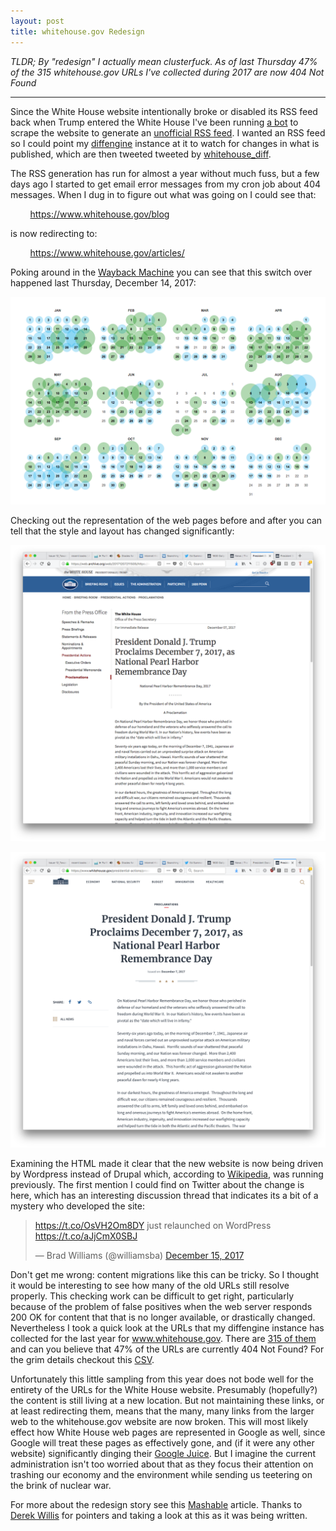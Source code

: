 ```yaml
---
layout: post
title: whitehouse.gov Redesign
---
```


*TLDR; By "redesign" I actually mean clusterfuck. As of last Thursday 47% of the 315 whitehouse.gov URLs I've collected during 2017 are now 404 Not Found*

---

Since the White House website intentionally broke or disabled its RSS feed back
when Trump entered the White House I've been running [a bot] to scrape the
website to generate an [unofficial RSS feed].  I wanted an RSS feed so I could
point my [diffengine] instance at it to watch for changes in what is published,
which are then tweeted tweeted by [whitehouse_diff].

The RSS generation has run for almost a year without much fuss, but a few days
ago I started to get email error messages from my cron job about 404 messages.
When I dug in to figure out what was going on I could see that:

&nbsp;&nbsp;&nbsp;&nbsp;&nbsp;&nbsp;&nbsp;&nbsp;<a
href="https://www.whitehouse.gov/blog">https://www.whitehouse.gov/blog</a>

is now redirecting to:

&nbsp;&nbsp;&nbsp;&nbsp;&nbsp;&nbsp;&nbsp;&nbsp;<a href="https://www.whitehouse.gov/articles/">https://www.whitehouse.gov/articles/</a>

Poking around in the [Wayback Machine] you can see that this switch over
happened last Thursday, December 14, 2017:

<a href="https://web.archive.org/web/*/https://www.whitehouse.gov/blog/"><img
class="img-responsive" src="/images/whitehouse-wayback.png"></a>

Checking out the representation of the web pages before and after you can tell
that the style and layout has changed significantly:

<a href="https://wayback.archive.org/web/20171207211505/https://www.whitehouse.gov/the-press-office/2017/12/07/president-donald-j-trump-proclaims-december-7-2017-national-pearl-harbor"><img class="img-responsive" src="/images/whitehouse1.png"></a>

<a href="https://wayback.archive.org/web/20171220165931/https://www.whitehouse.gov/presidential-actions/president-donald-j-trump-proclaims-december-7-2017-national-pearl-harbor-remembrance-day/"><img class="img-responsive" src="/images/whitehouse2.png"></a>

Examining the HTML made it clear that the new website is now being driven by
Wordpress instead of Drupal which, according to [Wikipedia], was running
previously. The first mention I could find on Twitter about the change is here,
which has an interesting discussion thread that indicates its a bit of a mystery
who developed the site:

<blockquote class="twitter-tweet" data-lang="en"><p lang="en" dir="ltr"><a href="https://t.co/OsVH2Om8DY">https://t.co/OsVH2Om8DY</a> just relaunched on WordPress <a href="https://t.co/aJjCmX0SBJ">https://t.co/aJjCmX0SBJ</a></p>&mdash; Brad Williams (@williamsba) <a href="https://twitter.com/williamsba/status/941746481022799872?ref_src=twsrc%5Etfw">December 15, 2017</a></blockquote> <script async
src="https://platform.twitter.com/widgets.js" charset="utf-8"></script>

Don't get me wrong: content migrations like this can be tricky. So I thought it
would be interesting to see how many of the old URLs still resolve properly.
This checking work can be difficult to get right, particularly because of the
problem of false positives when the web server responds 200 OK for content that
that is no longer available, or drastically changed. Nevertheless I took a quick
look at the URLs that my diffengine instance has collected for the last year for
www.whitehouse.gov. There are [315 of them] and can you believe that 47% of the
URLs are currently 404 Not Found? For the grim details checkout this [CSV]. 

Unfortunately this little sampling from this year does not bode well for the
entirety of the URLs for the White House website. Presumably (hopefully?) the
content is still living at a new location. But not maintaining these links, or
at least redirecting them, means that the many, many links from the larger web
to the whitehouse.gov website are now broken. This will most likely effect how
White House web pages are represented in Google as well, since Google will treat
these pages as effectively gone, and (if it were any other website)
significantly dinging their [Google Juice].  But I imagine the current
administration isn't too worried about that as they focus their attention on
trashing our economy and the environment while sending us teetering on the brink
of nuclear war.

For more about the redesign story see this [Mashable](http://mashable.com/2017/12/08/cleep-kickstarter-wearable-camera/#uXj7qXmVKPqE) article. Thanks to [Derek Willis](https://twitter.com/derekwillis) for pointers and taking a look at this as it was being written.


[a bot]: https://github.com/edsu/whrss
[unofficial RSS feed]: https://inkdroid.org/rss/whitehouse.xml
[whitehouse_diff]: https://twitter.com/whitehouse_diff
[Wayback Machine]: https://web.archive.org/web/*/https://www.whitehouse.gov/blog/
[Wikipedia]: https://en.wikipedia.org/wiki/Whitehouse.gov
[315 of them]: https://gist.github.com/b28d3eff3cf8874d16c6589711cf9f47
[CSV]: https://gist.github.com/b28d3eff3cf8874d16c6589711cf9f47
[diffengine]: https://github.com/docnow/diffengine
[Google Juice]: https://en.wikipedia.org/wiki/Google_Guice
